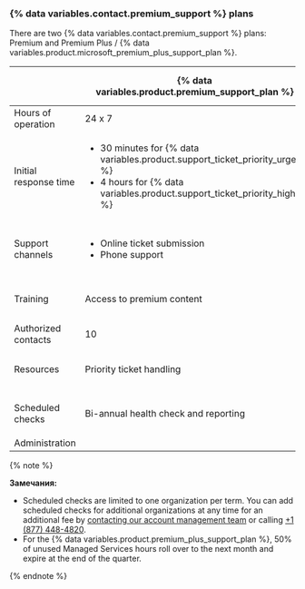 
### {% data variables.contact.premium_support %} plans

There are two {% data variables.contact.premium_support %} plans: Premium and Premium Plus / {% data variables.product.microsoft_premium_plus_support_plan %}.

|                       | {% data variables.product.premium_support_plan %} | {% data variables.product.premium_plus_support_plan %}
| --------------------- | --------------------------------------------------- | -------------------------------------------------------- |
| Hours of operation    | 24 x 7                                              | 24 x 7                                                   |
| Initial response time | <ul><li>30 minutes for {% data variables.product.support_ticket_priority_urgent %}</li><li>4 hours for {% data variables.product.support_ticket_priority_high %}</li></ul>                           | <ul><li>30 minutes for {% data variables.product.support_ticket_priority_urgent %}</li><li>4 hours for {% data variables.product.support_ticket_priority_high %}</li></ul>                                |
| Support channels      | <ul><li>Online ticket submission</li><li>Phone support</li></ul>                           | <ul><li>Online ticket submission</li><li>Phone support</li><li>Screen share for critical issues</li></ul>                                |
| Training              | Access to premium content                           | <ul><li>Access to premium content</li><li>1 virtual training class per year</li></ul>                                |
| Authorized contacts   | 10                                                  | 25                                                       |
| Resources             | Priority ticket handling                            | <ul><li>Priority ticket handling</li><li>Named Customer Reliability Engineer</li></ul>                                |
| Scheduled checks      | Bi-annual health check and reporting                | <ul><li>Quarterly health check and reporting</li><li>Quarterly account reviews</li></ul>                                |
| Administration        |                                                     | 4 hours of Managed Services per month                    |

  {% note %}

  **Замечания:**
  - Scheduled checks are limited to one organization per term. You can add scheduled checks for additional organizations at any time for an additional fee by [contacting our account management team](https://enterprise.github.com/contact) or calling [+1 (877) 448-4820](tel:+1-877-448-4820).
  - For the {% data variables.product.premium_plus_support_plan %}, 50% of unused Managed Services hours roll over to the next month and expire at the end of the quarter.

  {% endnote %}
